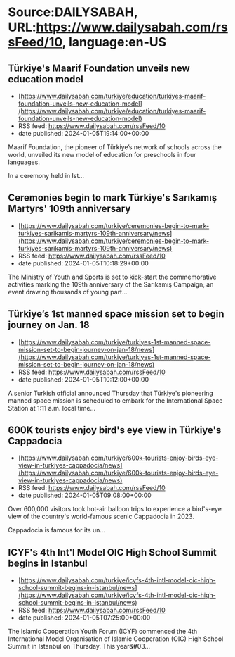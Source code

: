 # Source:DAILYSABAH, URL:https://www.dailysabah.com/rssFeed/10, language:en-US

## Türkiye's Maarif Foundation unveils new education model
 - [https://www.dailysabah.com/turkiye/education/turkiyes-maarif-foundation-unveils-new-education-model](https://www.dailysabah.com/turkiye/education/turkiyes-maarif-foundation-unveils-new-education-model)
 - RSS feed: https://www.dailysabah.com/rssFeed/10
 - date published: 2024-01-05T19:14:00+00:00

Maarif Foundation, the pioneer of Türkiye’s network of schools across the world, unveiled its new model of education for preschools in four languages.

In a ceremony held in Ist...

## Ceremonies begin to mark Türkiye's Sarıkamış Martyrs' 109th anniversary
 - [https://www.dailysabah.com/turkiye/ceremonies-begin-to-mark-turkiyes-sarikamis-martyrs-109th-anniversary/news](https://www.dailysabah.com/turkiye/ceremonies-begin-to-mark-turkiyes-sarikamis-martyrs-109th-anniversary/news)
 - RSS feed: https://www.dailysabah.com/rssFeed/10
 - date published: 2024-01-05T10:18:29+00:00

The Ministry of Youth and Sports is set to kick-start the commemorative activities marking the 109th anniversary of the Sarıkamış Campaign, an event drawing thousands of young part...

## Türkiye’s 1st manned space mission set to begin journey on Jan. 18
 - [https://www.dailysabah.com/turkiye/turkiyes-1st-manned-space-mission-set-to-begin-journey-on-jan-18/news](https://www.dailysabah.com/turkiye/turkiyes-1st-manned-space-mission-set-to-begin-journey-on-jan-18/news)
 - RSS feed: https://www.dailysabah.com/rssFeed/10
 - date published: 2024-01-05T10:12:00+00:00

A senior Turkish official announced Thursday that Türkiye's pioneering manned space mission is scheduled to embark for the International Space Station at 1:11 a.m. local time...

## 600K tourists enjoy bird's eye view in Türkiye's Cappadocia
 - [https://www.dailysabah.com/turkiye/600k-tourists-enjoy-birds-eye-view-in-turkiyes-cappadocia/news](https://www.dailysabah.com/turkiye/600k-tourists-enjoy-birds-eye-view-in-turkiyes-cappadocia/news)
 - RSS feed: https://www.dailysabah.com/rssFeed/10
 - date published: 2024-01-05T09:08:00+00:00

Over 600,000 visitors took hot-air balloon trips to experience a bird's-eye view of the country's world-famous scenic Cappadocia in 2023.

Cappadocia is famous for its un...

## ICYF's 4th Int'l Model OIC High School Summit begins in Istanbul
 - [https://www.dailysabah.com/turkiye/icyfs-4th-intl-model-oic-high-school-summit-begins-in-istanbul/news](https://www.dailysabah.com/turkiye/icyfs-4th-intl-model-oic-high-school-summit-begins-in-istanbul/news)
 - RSS feed: https://www.dailysabah.com/rssFeed/10
 - date published: 2024-01-05T07:25:00+00:00

The Islamic Cooperation Youth Forum (ICYF) commenced the 4th International Model Organisation of Islamic Cooperation (OIC) High School Summit in Istanbul on Thursday. This year&#03...


